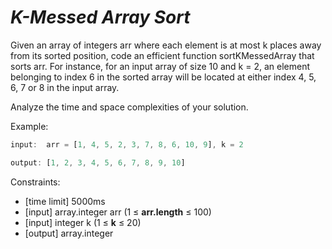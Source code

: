 _K-Messed Array Sort_
=====================

Given an array of integers arr where each element is at most k places away from its sorted position, code an efficient function sortKMessedArray that sorts arr. For instance, for an input array of size 10 and k = 2, an element belonging to index 6 in the sorted array will be located at either index 4, 5, 6, 7 or 8 in the input array.

Analyze the time and space complexities of your solution.

Example:

```javascript
input:  arr = [1, 4, 5, 2, 3, 7, 8, 6, 10, 9], k = 2

output: [1, 2, 3, 4, 5, 6, 7, 8, 9, 10]
```

Constraints:
- [time limit] 5000ms
- [input] array.integer arr (1 ≤ **arr.length** ≤ 100)
- [input] integer k (1 ≤ **k** ≤ 20)
- [output] array.integer
